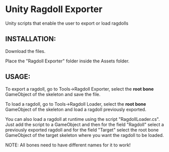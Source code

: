 Unity Ragdoll Exporter
======================
Unity scripts that enable the user to export or load ragdolls 

INSTALLATION:
------------
Download the files.

Place the "Ragdoll Exporter" folder inside the Assets folder.

USAGE:
------------
To export a ragdoll, go to Tools->Ragdoll Exporter, select the **root bone** GameObject of the skeleton and save the file.

To load a ragdoll, go to Tools->Ragdoll Loader, select the **root bone** GameObject of the skeleton and load a ragdoll previously exported.

You can also load a ragdoll at runtime using the script "RagdollLoader.cs". 
Just add the script to a GameObject and then for the field "Ragdoll" select a previously exported ragdoll and for the field "Target" select the root bone GameObject of the target skeleton where you want the ragdoll to be loaded.

NOTE: All bones need to have different names for it to work!

